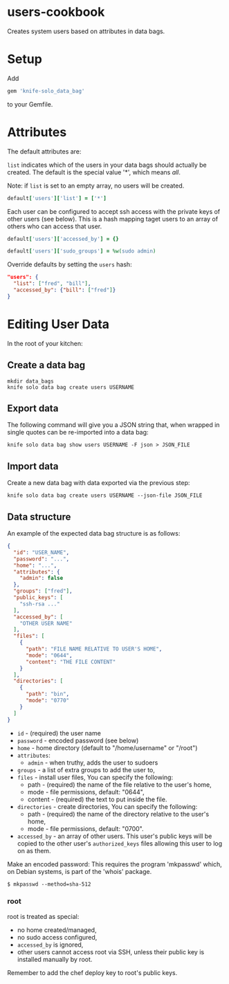 users-cookbook
==============
Creates system users based on attributes in data bags.

# Setup

Add
```ruby
gem 'knife-solo_data_bag'
```
to your Gemfile.

# Attributes

The default attributes are:

`list` indicates which of the users in your data bags should actually be created.
The default is the special value '*', which means *all*.

Note: if `list` is set to an empty array, no users will be created.

```ruby
default['users']['list'] = ['*']
```

Each user can be configured to accept ssh access with the private keys of
other users (see below). This is a hash mapping taget users to an array of
others who can access that user.

```ruby
default['users']['accessed_by'] = {}
```

```ruby
default['users']['sudo_groups'] = %w(sudo admin)
```

Override defaults by setting the `users` hash:

```json
"users": {
  "list": ["fred", "bill"],
  "accessed_by": {"bill": ["fred"]}
}
```

# Editing User Data

In the root of your kitchen:

## Create a data bag
```shell
mkdir data_bags
knife solo data bag create users USERNAME
```

## Export data
The following command will give you a JSON string that, when wrapped in single
quotes can be re-imported into a data bag:

```shell
knife solo data bag show users USERNAME -F json > JSON_FILE
```

## Import data
Create a new data bag with data exported via the previous step:

```shell
knife solo data bag create users USERNAME --json-file JSON_FILE
```

## Data structure

An example of the expected data bag structure is as follows:
```json
{
  "id": "USER_NAME",
  "password": "...",
  "home": "...",
  "attributes": {
    "admin": false
  },
  "groups": ["fred"],
  "public_keys": [
    "ssh-rsa ..."
  ],
  "accessed_by": [
    "OTHER USER NAME"
  ],
  "files": [
    {
      "path": "FILE NAME RELATIVE TO USER'S HOME",
      "mode": "0644",
      "content": "THE FILE CONTENT"
    }
  ],
  "directories": [
    {
      "path": "bin",
      "mode": "0770"
    }
  ]
}
```

* `id`        - (required) the user name
* `password`  - encoded password (see below)
* `home`      - home directory (default to "/home/username" or "/root")
* `attributes`:
    * `admin`     - when truthy, adds the user to sudoers
* `groups`    - a list of extra groups to add the user to,
* `files`     - install user files,
  You can specify the following:
    * path      - (required) the name of the file relative to the user's home,
    * mode      - file permissions, default: "0644",
    * content   - (required) the text to put inside the file.
* `directories` - create directories,
  You can specify the following:
    * path      - (required) the name of the directory relative to the user's home,
    * mode      - file permissions, default: "0700".
* `accessed_by`  - an array of other users. This user's public keys will be copied to the
  other user's `authorized_keys` files allowing this user to log on as them.

Make an encoded password:
This requires the program 'mkpasswd' which, on Debian systems, is part of the 'whois' package.

```
$ mkpasswd --method=sha-512
```

### root

root is treated as special:

* no home created/managed,
* no sudo access configured,
* `accessed_by` is ignored,
* other users cannot access root via SSH, unless their public key is installed
  manually by root.

Remember to add the chef deploy key to root's public keys.
